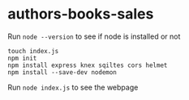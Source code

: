 # authors-books-sales

Run `node --version` to see if node is installed or not <br>

`touch index.js`<br>
`npm init`<br>
`npm install express knex sqiltes cors helmet`<br>
`npm install --save-dev nodemon`<br>

Run `node index.js` to see the webpage
